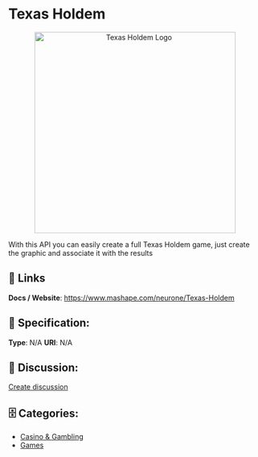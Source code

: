 # Texas Holdem
<p align="center">
    <img width="400" src="https://raw.githubusercontent.com/apis-list/apis-list/main/apis/texas-holdem/logo_256x256.png" alt="Texas Holdem Logo"/>
</p>

With this API you can easily create a full Texas Holdem game, just create the graphic and associate it with the results

##  🔗 Links
**Docs / Website**: https://www.mashape.com/neurone/Texas-Holdem

## 🧬 Specification:
**Type**: N/A
**URI**: N/A

## 💬 Discussion:
[Create discussion](https://github.com/apis-list/apis-list/discussions/new)

## 🗄️ Categories:
- [Casino & Gambling](https://github.com/apis-list/apis-list#casino--gambling)
- [Games](https://github.com/apis-list/apis-list#games)










